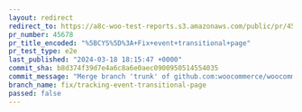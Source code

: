 ```yaml
---
layout: redirect
redirect_to: https://a8c-woo-test-reports.s3.amazonaws.com/public/pr/45678/e2e/index.html
pr_number: 45678
pr_title_encoded: "%5BCYS%5D%3A+Fix+event+transitional+page"
pr_test_type: e2e
last_published: "2024-03-18 18:15:47 +0000"
commit_sha: b8d374f39d7e4a6c8a6e0aec0900950514554035
commit_message: "Merge branch 'trunk' of github.com:woocommerce/woocommerce into fix/t…"
branch_name: fix/tracking-event-transitional-page
passed: false
---
```

